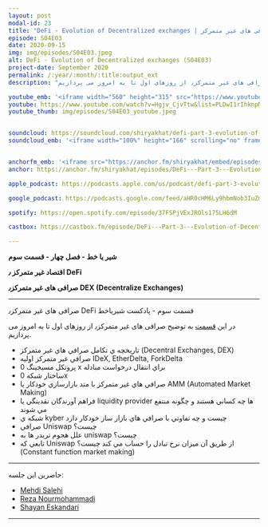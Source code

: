 ```yaml
---
layout: post
modal-id: 23
title: "DeFi - Evolution of Decentralized exchanges | صرافی های غیر متمرکز (S04E03)"
episode: S04E03
date: 2020-09-15
img: img/episodes/S04E03.jpeg
alt: DeFi - Evolution of Decentralized exchanges (S04E03)
project-date: September 2020
permalink: /:year/:month/:title:output_ext
description: "در این قسمت به توضیح صرافی های غیر متمرکز٫ از روزهای اول تا به امروز می پردازیم."

youtube_emb: '<iframe width="560" height="315" src="https://www.youtube.com/embed/Hgjv_CjvTtw" frameborder="0" allow="accelerometer; autoplay; clipboard-write; encrypted-media; gyroscope; picture-in-picture" allowfullscreen></iframe>'
youtube: https://www.youtube.com/watch?v=Hgjv_CjvTtw&list=PLDwI1rIhknpMyRF3WvTvWORH8k4hNw0W0&index=4
youtube_thumb: img/episodes/S04E03_youtube.jpeg


soundcloud: https://soundcloud.com/shiryakhat/defi-part-3-evolution-of-decentralized-exchanges-s04e03
soundcloud_emb: '<iframe width="100%" height="166" scrolling="no" frameborder="no" allow="autoplay" src="https://w.soundcloud.com/player/?url=https%3A//api.soundcloud.com/tracks/897707509&color=%23ff5500&auto_play=false&hide_related=true&show_comments=true&show_user=true&show_reposts=false&show_teaser=true"></iframe><div style="font-size: 10px; color: #cccccc;line-break: anywhere;word-break: normal;overflow: hidden;white-space: nowrap;text-overflow: ellipsis; font-family: Interstate,Lucida Grande,Lucida Sans Unicode,Lucida Sans,Garuda,Verdana,Tahoma,sans-serif;font-weight: 100;"><a href="https://soundcloud.com/shiryakhat" title="Shir | Khat" target="_blank" style="color: #cccccc; text-decoration: none;">Shir | Khat</a> · <a href="https://soundcloud.com/shiryakhat/defi-part-3-evolution-of-decentralized-exchanges-s04e03" title="DeFi - Part 3 - Evolution of Decentralized Exchanges (S04E03)" target="_blank" style="color: #cccccc; text-decoration: none;">DeFi - Part 3 - Evolution of Decentralized Exchanges (S04E03)</a></div>'


anchorfm_emb: '<iframe src="https://anchor.fm/shiryakhat/embed/episodes/DeFi---Part-3---Evolution-of-Decentralized-Exchanges-S04E03-ek0tv3" width="100%" frameborder="0" scrolling="no"></iframe>'
anchor: https://anchor.fm/shiryakhat/episodes/DeFi---Part-3---Evolution-of-Decentralized-Exchanges-S04E03-ek0tv3

apple_podcast: https://podcasts.apple.com/us/podcast/defi-part-3-evolution-of-decentralized-exchanges-s04e03/id1221206951?i=1000492170283

google_podcast: https://podcasts.google.com/feed/aHR0cHM6Ly9hbmNob3IuZm0vcy8xMWFhODUzYy9wb2RjYXN0L3Jzcw/episode/OWU5OGVjNGItNmVmYi00MmFhLWJjMTUtZjRjMGY0Zjg0MWY1?sa=X&ved=2ahUKEwiMisrYnv3rAhVNn3IEHTpaDqUQkfYCegQIARAF

spotify: https://open.spotify.com/episode/37FSPjVExJROls175LH6dM

castbox: https://castbox.fm/episode/DeFi---Part-3---Evolution-of-Decentralized-Exchanges-(S04E03)-id2539522-id309473569?utm_source=website&utm_medium=dlink&utm_campaign=web_share&utm_content=DeFi%20-%20Part%203%20-%20Evolution%20of%20Decentralized%20Exchanges%20(S04E03)-CastBox_FM

---
```


**شیر یا خط -  فصل چهار - قسمت سوم**

**اقتصاد غیر متمرکز ٫ DeFi**

**صرافی های غیر متمرکز٫ DEX (Decentralize Exchanges)**

-------------------------------------------------------
صرافی های غیر متمرکز٫ DeFi قسمت سوم - پادکست شیریاخط 

در این [قسمت](https://shiryakhat.net/2020/09/defi-dex-cex-evolution.html) به توضیح صرافی های غیر متمرکز٫ از روزهای اول تا به امروز می پردازیم.


- تاريخچه ي تكامل صرافي هاي غير متمركز (Decentral Exchanges, DEX)
- صرافي غير متمركز اولیه IDeX, EtherDelta, ForkDelta
- پروتكل مسيجينگ 0 x براي انتقال درخواست مبادله
- ساختار شبكه 0x
- صرافي هاي غير متمركز با متد بازارسازي خودكار يا AMM (Automated Market Making)
- فراهم آورندگان نقدينگي يا liquidity provider ها چه كساني هستند و چگونه منتفع مي شوند
- شبكه ي kyber چيست و چه تفاوتي با صرافي هاي بازار ساز خودكار دارد
- صرافي Uniswap چيست؟
- علل هجوم تريدر ها به uniswap چيست؟
- تابعي كه Uniswap از طريق آن ميزان نرخ تبادل را حساب مي كند چيست؟ (Constant function market making)


------------
  حاضرین این جلسه:
  
- [Mehdi Salehi](https://twitter.com/GreatSaoshyant)
- [Reza Nourmohammadi](https://www.instagram.com/rezanmmd/)
- [Shayan Eskandari](https://twitter.com/sbetamc) 

-----------------------------------------------------------------------
